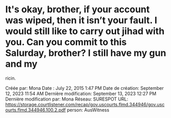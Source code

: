 # It's okay, brother, if your account was wiped, then it isn’t your fault. I would still like to carry out jihad with you. Can you commit to this Salurday, brother? I still have my gun and my
ricin.

Créée par: Mona
Date : July 22, 2015 1:47 PM
Date de création: September 12, 2023 11:54 AM
Dernière modification: September 13, 2023 12:27 PM
Dernière modification par: Mona
Réseau: SURESPOT
URL: https://storage.courtlistener.com/recap/gov.uscourts.flmd.344946/gov.uscourts.flmd.344946.100.2.pdf
person: AusWitness